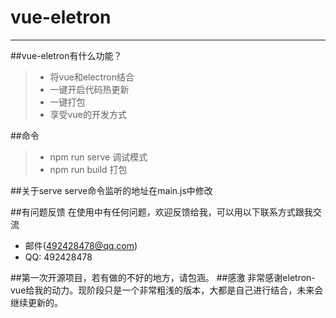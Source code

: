 # vue-eletron
------
##vue-eletron有什么功能？


> * 将vue和electron结合
> * 一键开启代码热更新
> * 一键打包
> * 享受vue的开发方式

##命令
> * npm run serve 调试模式
> * npm run build 打包

##关于serve
serve命令监听的地址在main.js中修改

##有问题反馈
在使用中有任何问题，欢迎反馈给我，可以用以下联系方式跟我交流
* 邮件(492428478@qq.com)
* QQ: 492428478

##第一次开源项目，若有做的不好的地方，请包涵。
##感激
非常感谢eletron-vue给我的动力。现阶段只是一个非常粗浅的版本，大都是自己进行结合，未来会继续更新的。